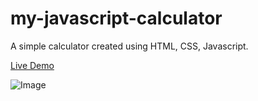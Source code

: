 # my-javascript-calculator
A simple calculator created using HTML, CSS, Javascript.

[Live Demo](https://codepen.io/darush/full/BdNymR/)

![Image](../master/images/screenshot1.png)
